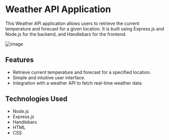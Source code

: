 # Weather API Application

This Weather API application allows users to retrieve the current temperature and forecast for a given location. It is built using Express.js and Node.js for the backend, and Handlebars for the frontend.

![image](https://github.com/rishiiiidha/weather-whiz/assets/126899168/f9e631ab-2638-4239-b065-c3c0ed923be3)


## Features

- Retrieve current temperature and forecast for a specified location.
- Simple and intuitive user interface.
- Integration with a weather API to fetch real-time weather data.

## Technologies Used

- Node.js
- Express.js
- Handlebars
- HTML
- CSS


